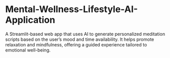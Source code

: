 # Mental-Wellness-Lifestyle-AI-Application
A Streamlit-based web app that uses AI to generate personalized meditation scripts based on the user’s mood and time availability. It helps promote relaxation and mindfulness, offering a guided experience tailored to emotional well-being.
